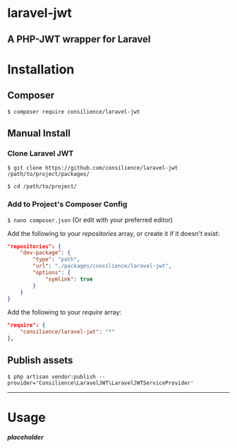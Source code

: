 # laravel-jwt
A PHP-JWT wrapper for Laravel
---


# Installation

## Composer

`$ composer require consilience/laravel-jwt`

## Manual Install

### Clone Laravel JWT

`$ git clone https://github.com/consilience/laravel-jwt /path/to/project/packages/`

`$ cd /path/to/project/`

### Add to Project's Composer Config

`$ nano composer.json` (Or edit with your preferred editor)

Add the following to your _repositories_ array, or create it if it doesn't exist:

```json
"repositories": {
    "dev-package": {
        "type": "path",
        "url": "./packages/consilience/laravel-jwt",
        "options": {
            "symlink": true
        }
    }
}
```

Add the following to your _require_ array:

```json
"require": {
    "consilience/laravel-jwt": "*"
},
```

## Publish assets

`$ php artisan vendor:publish --provider='Consilience\LaravelJWT\LaravelJWTServiceProvider'`


---

# Usage

*__placeholder__*